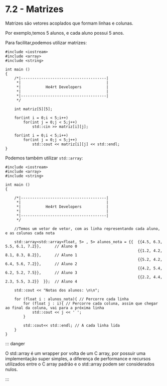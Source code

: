 # 7.2 - Matrizes

Matrizes são vetores acoplados que formam linhas e colunas.

Por exemplo,temos 5 alunos, e cada aluno possui 5 anos.

Para facilitar,podemos utilizar matrizes:

```cpp{0}
#include <iostream>
#include <array>
#include <string>

int main ()
{
    /*|--------------------------------------|
     *|                                      |
     *|           He4rt Developers           |
     *|                                      |
     *|--------------------------------------|
     */

    int matriz[5][5];

    for(int i = 0;i < 5;i++)
        for(int j = 0;j < 5;j++)
            std::cin >> matriz[i][j];

    for(int i = 0;i < 5;i++)
        for(int j = 0;j < 5;j++)
            std::cout << matriz[i][j] << std::endl;
}
```

Podemos também utilizar `std::array`:

```cpp{0}
#include <iostream>
#include <array>
#include <string>

int main ()
{

    /*|--------------------------------------|
     *|                                      |
     *|           He4rt Developers           |
     *|                                      |
     *|--------------------------------------|
     */

    //Temos um vetor de vetor, com as linha representando cada aluno, e as colunas cada nota

    std::array<std::array<float, 5> , 5> alunos_nota = {{  {{4.5, 6.3, 5.5, 6.1, 7.2}},      // Aluno 0
                                                           {{1.2, 4.2, 8.1, 8.3, 8.2}},      // Aluno 1
                                                           {{5.2, 4.2, 6.4, 5.6, 7.2}},      // Aluno 2
                                                           {{4.2, 5.4, 6.2, 5.2, 7.5}},      // Aluno 3
                                                           {{2.2, 4.4, 2.3, 5.5, 3.2}}  }};  // Aluno 4

    std::cout << "Notas dos alunos: \n\n";

    for (float i : alunos_nota){ // Percorre cada linha
        for (float j : i){ // Percorre cada coluna, assim que chegar ao final da coluna, vai para a próxima linha
            std::cout << j << ' ';
        }

        std::cout<< std::endl; // A cada linha lida
    }
}
```

::: danger

O std::array é um wrapper por volta de um C array, por possuir uma implementação super simples, a diferença de performance e recursos
utilizados entre o C array padrão e o std::array podem ser considerados nulos.

:::
